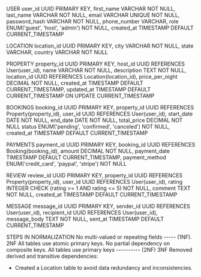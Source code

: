 USER
user_id UUID PRIMARY KEY,
first_name VARCHAR NOT NULL,
last_name VARCHAR NOT NULL,
email VARCHAR UNIQUE NOT NULL,
password_hash VARCHAR NOT NULL,
phone_number VARCHAR,
role ENUM('guest', 'host', 'admin') NOT NULL,
created_at TIMESTAMP DEFAULT CURRENT_TIMESTAMP

LOCATION
location_id UUID PRIMARY KEY,
city VARCHAR NOT NULL,
state VARCHAR,
country VARCHAR NOT NULL

PROPERTY
property_id UUID PRIMARY KEY,
host_id UUID REFERENCES User(user_id),
name VARCHAR NOT NULL,
description TEXT NOT NULL,
location_id UUID REFERENCES Location(location_id),
price_per_night DECIMAL NOT NULL,
created_at TIMESTAMP DEFAULT CURRENT_TIMESTAMP,
updated_at TIMESTAMP DEFAULT CURRENT_TIMESTAMP ON UPDATE CURRENT_TIMESTAMP

BOOKINGS
booking_id UUID PRIMARY KEY,
property_id UUID REFERENCES Property(property_id),
user_id UUID REFERENCES User(user_id),
start_date DATE NOT NULL,
end_date DATE NOT NULL,
total_price DECIMAL NOT NULL
status ENUM('pending', 'confirmed', 'canceled') NOT NULL,
created_at TIMESTAMP DEFAULT CURRENT_TIMESTAMP

PAYMENTS
payment_id UUID PRIMARY KEY,
booking_id UUID REFERENCES Booking(booking_id),
amount DECIMAL NOT NULL,
payment_date TIMESTAMP DEFAULT CURRENT_TIMESTAMP,
payment_method ENUM('credit_card', 'paypal', 'stripe') NOT NULL

REVIEW
review_id UUID PRIMARY KEY,
property_id UUID REFERENCES Property(property_id),
user_id UUID REFERENCES User(user_id),
rating INTEGER CHECK (rating >= 1 AND rating <= 5) NOT NULL,
comment TEXT NOT NULL,
created_at TIMESTAMP DEFAULT CURRENT_TIMESTAMP

MESSAGE
message_id UUID PRIMARY KEY,
sender_id UUID REFERENCES User(user_id),
recipient_id UUID REFERENCES User(user_id),
message_body TEXT NOT NULL,
sent_at TIMESTAMP DEFAULT CURRENT_TIMESTAMP


STEPS IN NORMALIZATION
No multi-valued or repeating fields ----- (1NF).
2NF	All tables use atomic primary keys. No partial dependency on composite keys. All tables use primary keys ---------- (2NF)
3NF	Removed derived and transitive dependencies:
- Created a Location table to avoid data redundancy and inconsistencies.
